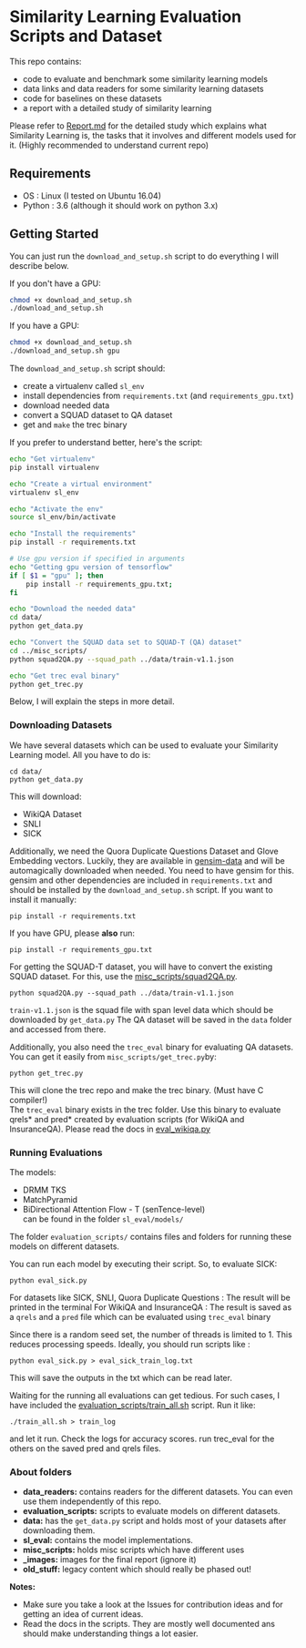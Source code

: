 # Similarity Learning Evaluation Scripts and Dataset
This repo contains:
- code to evaluate and benchmark some similarity learning models
- data links and data readers for some similarity learning datasets
- code for baselines on these datasets
- a report with a detailed study of similarity learning

Please refer to [Report.md](Report.md) for the detailed study which explains what Similarity Learning is, the tasks that it involves and different models used for it. (Highly recommended to understand current repo)

## Requirements
- OS : Linux (I tested on Ubuntu 16.04)
- Python : 3.6 (although it should work on python 3.x)

## Getting Started

You can just run the `download_and_setup.sh` script to do everything I will describe below.

If you don't have a GPU:

```bash
chmod +x download_and_setup.sh
./download_and_setup.sh
```

If you have a GPU:

```bash
chmod +x download_and_setup.sh
./download_and_setup.sh gpu
```


The `download_and_setup.sh` script should:  
- create a virtualenv called `sl_env`
- install dependencies from `requirements.txt` (and `requirements_gpu.txt`)
- download needed data
- convert a SQUAD dataset to QA dataset
- get and `make` the trec binary


If you prefer to understand better, here's the script:

```bash
echo "Get virtualenv"
pip install virtualenv

echo "Create a virtual environment"
virtualenv sl_env

echo "Activate the env"
source sl_env/bin/activate

echo "Install the requirements"
pip install -r requirements.txt

# Use gpu version if specified in arguments
echo "Getting gpu version of tensorflow"
if [ $1 = "gpu" ]; then 
	pip install -r requirements_gpu.txt;
fi

echo "Download the needed data"
cd data/
python get_data.py

echo "Convert the SQUAD data set to SQUAD-T (QA) dataset"
cd ../misc_scripts/
python squad2QA.py --squad_path ../data/train-v1.1.json

echo "Get trec eval binary"
python get_trec.py
```

Below, I will explain the steps in more detail.


### Downloading Datasets
We have several datasets which can be used to evaluate your Similarity Learning model. All you have to do is:

	cd data/
	python get_data.py

This will download:
- WikiQA Dataset
- SNLI
- SICK

Additionally, we need the Quora Duplicate Questions Dataset and Glove Embedding vectors. Luckily, they are available in [gensim-data](https://github.com/RaRe-Technologies/gensim-data) and will be automagically downloaded when needed. You need to have gensim for this. gensim and other dependencies are included in `requirements.txt` and should be installed by the `download_and_setup.sh` script. If you want to install it manually:

`pip install -r requirements.txt`

If you have GPU, please **also** run:  

`pip install -r requirements_gpu.txt`

For getting the SQUAD-T dataset, you will have to convert the existing SQUAD dataset. For this, use the [misc_scripts/squad2QA.py](https://github.com/aneesh-joshi/Similarity-Learning-Evaluation-Scripts/blob/master/misc_scripts/squad2QA.py).

	python squad2QA.py --squad_path ../data/train-v1.1.json

`train-v1.1.json` is the squad file with span level data which should be downloaded by `get_data.py`
The QA dataset will be saved in the `data` folder and accessed from there.

Additionally, you also need the `trec_eval` binary for evaluating QA datasets. You can get it easily from `misc_scripts/get_trec.py`by:

	python get_trec.py

This will clone the trec repo and make the trec binary. (Must have C compiler!)  
The `trec_eval` binary exists in the trec folder. Use this binary to evaluate qrels* and pred* created by evaluation scripts (for WikiQA and InsuranceQA). Please read the docs in [eval_wikiqa.py](https://github.com/aneesh-joshi/Similarity-Learning-Evaluation-Scripts/blob/master/evaluation_scripts/WikiQA/eval_wikiqa.py)

### Running Evaluations
The models:  
- DRMM TKS
- MatchPyramid
- BiDirectional Attention Flow - T (senTence-level)  
can be found in the folder `sl_eval/models/`

The folder `evaluation_scripts/` contains files and folders for running these models on different datasets.

You can run each model by executing their script. So, to evaluate SICK:

	python eval_sick.py

For datasets like SICK, SNLI, Quora Duplicate Questions : The result will be printed in the terminal
For WikiQA and InsuranceQA : The result is saved as a `qrels` and a `pred` file which can be evaluated using `trec_eval` binary

Since there is a random seed set, the number of threads is limited to 1. This reduces processing speeds.
Ideally, you should run scripts like :

	python eval_sick.py > eval_sick_train_log.txt

This will save the outputs in the txt which can be read later.

Waiting for the running all evaluations can get tedious. For such cases, I have included the [evaluation_scripts/train_all.sh](https://github.com/aneesh-joshi/Similarity-Learning-Evaluation-Scripts/blob/master/evaluation_scripts/runall.sh) script. Run it like:

	./train_all.sh > train_log

and let it run. Check the logs for accuracy scores. run trec_eval for the others on the saved pred and qrels files.

### About folders
- **data_readers:** contains readers for the different datasets. You can even use them independently of this repo.
- **evaluation_scripts:** scripts to evaluate models on different datasets.
- **data:** has the `get_data.py` script and holds most of your datasets after downloading them.
- **sl_eval:** contains the model implementations.
- **misc_scripts:** holds misc scripts which have different uses
- **_images:** images for the final report (ignore it)
- **old_stuff:** legacy content which should really be phased out!


**Notes:**
- Make sure you take a look at the Issues for contribution ideas and for getting an idea of current ideas.
- Read the docs in the scripts. They are mostly well documented ans should make understanding things a lot easier.
